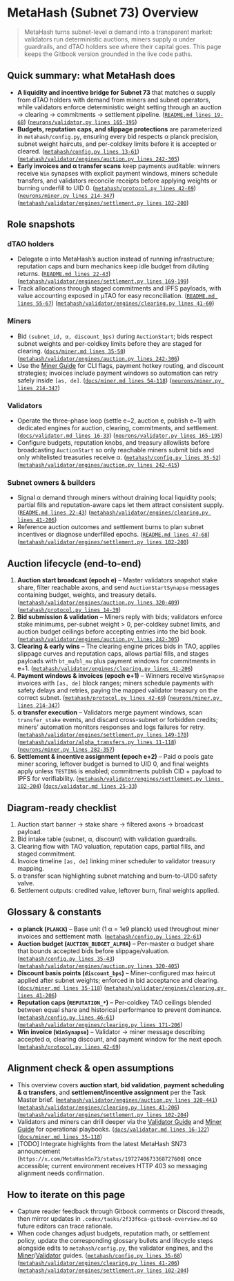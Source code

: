 # MetaHash (Subnet 73) Overview

> MetaHash turns subnet-level α demand into a transparent market: validators run deterministic auctions, miners supply α under guardrails, and dTAO holders see where their capital goes. This page keeps the Gitbook version grounded in the live code paths.

## Quick summary: what MetaHash does
- **A liquidity and incentive bridge for Subnet 73** that matches α supply from dTAO holders with demand from miners and subnet operators, while validators enforce deterministic weight setting through an auction → clearing → commitments → settlement pipeline. ([`README.md lines 19-68`](https://github.com/fx-integral/metahash/blob/main/README.md#L19-L68)) ([`neurons/validator.py lines 165-195`](https://github.com/fx-integral/metahash/blob/main/neurons/validator.py#L165-L195))
- **Budgets, reputation caps, and slippage protections** are parameterized in `metahash/config.py`, ensuring every bid respects α planck precision, subnet weight haircuts, and per-coldkey limits before it is accepted or cleared. ([`metahash/config.py lines 13-61`](https://github.com/fx-integral/metahash/blob/main/metahash/config.py#L13-L61)) ([`metahash/validator/engines/auction.py lines 242-305`](https://github.com/fx-integral/metahash/blob/main/metahash/validator/engines/auction.py#L242-L305))
- **Early invoices and α transfer scans** keep payments auditable: winners receive `Win` synapses with explicit payment windows, miners schedule transfers, and validators reconcile receipts before applying weights or burning underfill to UID 0. ([`metahash/protocol.py lines 42-69`](https://github.com/fx-integral/metahash/blob/main/metahash/protocol.py#L42-L69)) ([`neurons/miner.py lines 214-347`](https://github.com/fx-integral/metahash/blob/main/neurons/miner.py#L214-L347)) ([`metahash/validator/engines/settlement.py lines 102-200`](https://github.com/fx-integral/metahash/blob/main/metahash/validator/engines/settlement.py#L102-L200))

## Role snapshots
### dTAO holders
- Delegate α into MetaHash’s auction instead of running infrastructure; reputation caps and burn mechanics keep idle budget from diluting returns. ([`README.md lines 22-43`](https://github.com/fx-integral/metahash/blob/main/README.md#L22-L43)) ([`metahash/validator/engines/settlement.py lines 169-199`](https://github.com/fx-integral/metahash/blob/main/metahash/validator/engines/settlement.py#L169-L199))
- Track allocations through staged commitments and IPFS payloads, with value accounting exposed in μTAO for easy reconciliation. ([`README.md lines 55-67`](https://github.com/fx-integral/metahash/blob/main/README.md#L55-L67)) ([`metahash/validator/engines/clearing.py lines 41-60`](https://github.com/fx-integral/metahash/blob/main/metahash/validator/engines/clearing.py#L41-L60))

### Miners
- Bid `(subnet_id, α, discount_bps)` during `AuctionStart`; bids respect subnet weights and per-coldkey limits before they are staged for clearing. ([`docs/miner.md lines 35-50`](https://github.com/fx-integral/metahash/blob/main/docs/miner.md#L35-L50)) ([`metahash/validator/engines/auction.py lines 242-306`](https://github.com/fx-integral/metahash/blob/main/metahash/validator/engines/auction.py#L242-L306))
- Use the [Miner Guide](../miner.md) for CLI flags, payment hotkey routing, and discount strategies; invoices include payment windows so automation can retry safely inside `[as, de]`. ([`docs/miner.md lines 54-118`](https://github.com/fx-integral/metahash/blob/main/docs/miner.md#L54-L118)) ([`neurons/miner.py lines 214-347`](https://github.com/fx-integral/metahash/blob/main/neurons/miner.py#L214-L347))

### Validators
- Operate the three-phase loop (settle e−2, auction e, publish e−1) with dedicated engines for auction, clearing, commitments, and settlement. ([`docs/validator.md lines 16-33`](https://github.com/fx-integral/metahash/blob/main/docs/validator.md#L16-L33)) ([`neurons/validator.py lines 165-195`](https://github.com/fx-integral/metahash/blob/main/neurons/validator.py#L165-L195))
- Configure budgets, reputation knobs, and treasury allowlists before broadcasting `AuctionStart` so only reachable miners submit bids and only whitelisted treasuries receive α. ([`metahash/config.py lines 35-52`](https://github.com/fx-integral/metahash/blob/main/metahash/config.py#L35-L52)) ([`metahash/validator/engines/auction.py lines 242-415`](https://github.com/fx-integral/metahash/blob/main/metahash/validator/engines/auction.py#L242-L415))

### Subnet owners & builders
- Signal α demand through miners without draining local liquidity pools; partial fills and reputation-aware caps let them attract consistent supply. ([`README.md lines 22-43`](https://github.com/fx-integral/metahash/blob/main/README.md#L22-L43)) ([`metahash/validator/engines/clearing.py lines 41-206`](https://github.com/fx-integral/metahash/blob/main/metahash/validator/engines/clearing.py#L41-L206))
- Reference auction outcomes and settlement burns to plan subnet incentives or diagnose underfilled epochs. ([`README.md lines 47-68`](https://github.com/fx-integral/metahash/blob/main/README.md#L47-L68)) ([`metahash/validator/engines/settlement.py lines 102-200`](https://github.com/fx-integral/metahash/blob/main/metahash/validator/engines/settlement.py#L102-L200))

## Auction lifecycle (end-to-end)
1. **Auction start broadcast (epoch e)** – Master validators snapshot stake share, filter reachable axons, and send `AuctionStartSynapse` messages containing budget, weights, and treasury details. ([`metahash/validator/engines/auction.py lines 320-409`](https://github.com/fx-integral/metahash/blob/main/metahash/validator/engines/auction.py#L320-L409)) ([`metahash/protocol.py lines 14-39`](https://github.com/fx-integral/metahash/blob/main/metahash/protocol.py#L14-L39))
2. **Bid submission & validation** – Miners reply with bids; validators enforce stake minimums, per-subnet weight > 0, per-coldkey subnet limits, and auction budget ceilings before accepting entries into the bid book. ([`metahash/validator/engines/auction.py lines 242-305`](https://github.com/fx-integral/metahash/blob/main/metahash/validator/engines/auction.py#L242-L305))
3. **Clearing & early wins** – The clearing engine prices bids in TAO, applies slippage curves and reputation caps, allows partial fills, and stages payloads with `bt_mu`/`bl_mu` plus payment windows for commitments in e+1. ([`metahash/validator/engines/clearing.py lines 41-206`](https://github.com/fx-integral/metahash/blob/main/metahash/validator/engines/clearing.py#L41-L206))
4. **Payment windows & invoices (epoch e+1)** – Winners receive `WinSynapse` invoices with `[as, de]` block ranges; miners schedule payments with safety delays and retries, paying the mapped validator treasury on the correct subnet. ([`metahash/protocol.py lines 42-69`](https://github.com/fx-integral/metahash/blob/main/metahash/protocol.py#L42-L69)) ([`neurons/miner.py lines 214-347`](https://github.com/fx-integral/metahash/blob/main/neurons/miner.py#L214-L347))
5. **α transfer execution** – Validators merge payment windows, scan `transfer_stake` events, and discard cross-subnet or forbidden credits; miners’ automation monitors responses and logs failures for retry. ([`metahash/validator/engines/settlement.py lines 149-170`](https://github.com/fx-integral/metahash/blob/main/metahash/validator/engines/settlement.py#L149-L170)) ([`metahash/validator/alpha_transfers.py lines 11-118`](https://github.com/fx-integral/metahash/blob/main/metahash/validator/alpha_transfers.py#L11-L118)) ([`neurons/miner.py lines 282-357`](https://github.com/fx-integral/metahash/blob/main/neurons/miner.py#L282-L357))
6. **Settlement & incentive assignment (epoch e+2)** – Paid α pools gate miner scoring, leftover budget is burned to UID 0, and final weights apply unless `TESTING` is enabled; commitments publish CID + payload to IPFS for verifiability. ([`metahash/validator/engines/settlement.py lines 102-204`](https://github.com/fx-integral/metahash/blob/main/metahash/validator/engines/settlement.py#L102-L204)) ([`docs/validator.md lines 25-33`](https://github.com/fx-integral/metahash/blob/main/docs/validator.md#L25-L33))

## Diagram-ready checklist
1. Auction start banner → stake share → filtered axons → broadcast payload.
2. Bid intake table (subnet, α, discount) with validation guardrails.
3. Clearing flow with TAO valuation, reputation caps, partial fills, and staged commitment.
4. Invoice timeline `[as, de]` linking miner scheduler to validator treasury mapping.
5. α transfer scan highlighting subnet matching and burn-to-UID0 safety valve.
6. Settlement outputs: credited value, leftover burn, final weights applied.

## Glossary & constants
- **α planck (`PLANCK`)** – Base unit (1 α = 1e9 planck) used throughout miner invoices and settlement math. ([`metahash/config.py lines 22-61`](https://github.com/fx-integral/metahash/blob/main/metahash/config.py#L22-L61))
- **Auction budget (`AUCTION_BUDGET_ALPHA`)** – Per-master α budget share that bounds accepted bids before slippage/valuation. ([`metahash/config.py lines 35-43`](https://github.com/fx-integral/metahash/blob/main/metahash/config.py#L35-L43)) ([`metahash/validator/engines/auction.py lines 320-405`](https://github.com/fx-integral/metahash/blob/main/metahash/validator/engines/auction.py#L320-L405))
- **Discount basis points (`discount_bps`)** – Miner-configured max haircut applied after subnet weights; enforced in bid acceptance and clearing. ([`docs/miner.md lines 35-118`](https://github.com/fx-integral/metahash/blob/main/docs/miner.md#L35-L118)) ([`metahash/validator/engines/clearing.py lines 41-206`](https://github.com/fx-integral/metahash/blob/main/metahash/validator/engines/clearing.py#L41-L206))
- **Reputation caps (`REPUTATION_*`)** – Per-coldkey TAO ceilings blended between equal share and historical performance to prevent dominance. ([`metahash/config.py lines 46-61`](https://github.com/fx-integral/metahash/blob/main/metahash/config.py#L46-L61)) ([`metahash/validator/engines/clearing.py lines 171-206`](https://github.com/fx-integral/metahash/blob/main/metahash/validator/engines/clearing.py#L171-L206))
- **Win invoice (`WinSynapse`)** – Validator → miner message describing accepted α, clearing discount, and payment window for the next epoch. ([`metahash/protocol.py lines 42-69`](https://github.com/fx-integral/metahash/blob/main/metahash/protocol.py#L42-L69))

## Alignment check & open assumptions
- This overview covers **auction start**, **bid validation**, **payment scheduling & α transfers**, and **settlement/incentive assignment** per the Task Master brief. ([`metahash/validator/engines/auction.py lines 320-441`](https://github.com/fx-integral/metahash/blob/main/metahash/validator/engines/auction.py#L320-L441)) ([`metahash/validator/engines/clearing.py lines 41-206`](https://github.com/fx-integral/metahash/blob/main/metahash/validator/engines/clearing.py#L41-L206)) ([`metahash/validator/engines/settlement.py lines 102-204`](https://github.com/fx-integral/metahash/blob/main/metahash/validator/engines/settlement.py#L102-L204))
- Validators and miners can drill deeper via the [Validator Guide](../validator.md) and [Miner Guide](../miner.md) for operational playbooks. ([`docs/validator.md lines 16-122`](https://github.com/fx-integral/metahash/blob/main/docs/validator.md#L16-L122)) ([`docs/miner.md lines 35-118`](https://github.com/fx-integral/metahash/blob/main/docs/miner.md#L35-L118))
- [TODO] Integrate highlights from the latest MetaHash SN73 announcement (`https://x.com/MetaHashSn73/status/1972740673368727600`) once accessible; current environment receives HTTP 403 so messaging alignment needs confirmation.

## How to iterate on this page
- Capture reader feedback through Gitbook comments or Discord threads, then mirror updates in `.codex/tasks/2f33f6ca-gitbook-overview.md` so future editors can trace rationale.
- When code changes adjust budgets, reputation math, or settlement policy, update the corresponding glossary bullets and lifecycle steps alongside edits to `metahash/config.py`, the validator engines, and the [Miner](../miner.md)/[Validator](../validator.md) guides. ([`metahash/config.py lines 35-68`](https://github.com/fx-integral/metahash/blob/main/metahash/config.py#L35-L68)) ([`metahash/validator/engines/clearing.py lines 41-206`](https://github.com/fx-integral/metahash/blob/main/metahash/validator/engines/clearing.py#L41-L206)) ([`metahash/validator/engines/settlement.py lines 102-204`](https://github.com/fx-integral/metahash/blob/main/metahash/validator/engines/settlement.py#L102-L204))
